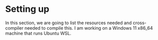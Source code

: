 # Setting up
In this section, we are going to list the resources needed and cross-compiler needed to compile this.
I am working on a Windows 11 x86_64 machine that runs Ubuntu WSL.
